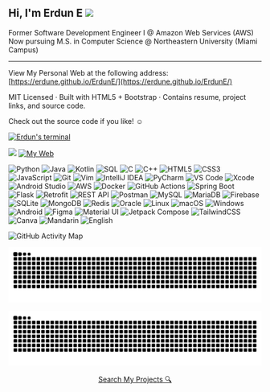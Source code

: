 ## Hi, I'm Erdun E <img src="https://raw.githubusercontent.com/MartinHeinz/MartinHeinz/master/wave.gif" width="30px"> 
Former Software Development Engineer I @ Amazon Web Services (AWS)  
Now pursuing M.S. in Computer Science @ Northeastern University (Miami Campus)

---
View My Personal Web at the following address: [https://erdune.github.io/ErdunE/](https://erdune.github.io/ErdunE/)

MIT Licensed · Built with HTML5 + Bootstrap · Contains resume, project links, and source code. 

Check out the source code if you like! ☺

[![Erdun's terminal](https://readme-typing-svg.herokuapp.com?font=Fira+Code&duration=2000&pause=1000&color=F7F7F7&background=000000&width=500&lines=Hi+I'm+Erdun;Welcome+to+my+github;Let's+build+something+cool)](https://github.com/ErdunE)

<!-- ![Hello](https://img.shields.io/badge/Hello%20World!-I'm%20Erdun-brightgreen?style=for-the-badge) -->

![](https://komarev.com/ghpvc/?username=ErdunE&style=flat-square)
[![My Web](https://img.shields.io/badge/Portfolio-ErdunE.github.io-informational?style=flat&logo=githubpages&logoColor=white&color=blue)](https://erdune.github.io/ErdunE/)

![Python](https://img.shields.io/badge/Python-3776AB?style=flat&logo=python&logoColor=white)
![Java](https://img.shields.io/badge/Java-007396?style=flat&logo=java&logoColor=white)
![Kotlin](https://img.shields.io/badge/Kotlin-0095D5?style=flat&logo=kotlin&logoColor=white)
![SQL](https://img.shields.io/badge/SQL-4479A1?style=flat&logo=postgresql&logoColor=white)
![C](https://img.shields.io/badge/C-00599C?style=flat&logo=c&logoColor=white)
![C++](https://img.shields.io/badge/C++-00599C?style=flat&logo=cplusplus&logoColor=white)
![HTML5](https://img.shields.io/badge/HTML5-E34F26?style=flat&logo=html5&logoColor=white)
![CSS3](https://img.shields.io/badge/CSS3-1572B6?style=flat&logo=css3&logoColor=white)
![JavaScript](https://img.shields.io/badge/JavaScript-F7DF1E?style=flat&logo=javascript&logoColor=black)
![Git](https://img.shields.io/badge/Git-F05032?style=flat&logo=git&logoColor=white)
![Vim](https://img.shields.io/badge/Vim-019733?style=flat&logo=vim&logoColor=white)
![IntelliJ IDEA](https://img.shields.io/badge/IntelliJ_IDEA-000000?style=flat&logo=intellijidea&logoColor=white)
![PyCharm](https://img.shields.io/badge/PyCharm-000000?style=flat&logo=pycharm&logoColor=white)
![VS Code](https://img.shields.io/badge/VS_Code-007ACC?style=flat&logo=visual-studio-code&logoColor=white)
![Xcode](https://img.shields.io/badge/Xcode-147EFB?style=flat&logo=xcode&logoColor=white)
![Android Studio](https://img.shields.io/badge/Android_Studio-3DDC84?style=flat&logo=android-studio&logoColor=white)
![AWS](https://img.shields.io/badge/AWS-232F3E?style=flat&logo=amazon-aws&logoColor=white)
![Docker](https://img.shields.io/badge/Docker-2496ED?style=flat&logo=docker&logoColor=white)
![GitHub Actions](https://img.shields.io/badge/GitHub_Actions-2088FF?style=flat&logo=github-actions&logoColor=white)
![Spring Boot](https://img.shields.io/badge/Spring_Boot-6DB33F?style=flat&logo=spring-boot&logoColor=white)
![Flask](https://img.shields.io/badge/Flask-000000?style=flat&logo=flask&logoColor=white)
![Retrofit](https://img.shields.io/badge/Retrofit-009688?style=flat&logo=android&logoColor=white)
![REST API](https://img.shields.io/badge/REST_API-000000?style=flat&logo=json&logoColor=white)
![Postman](https://img.shields.io/badge/Postman-FF6C37?style=flat&logo=postman&logoColor=white)
![MySQL](https://img.shields.io/badge/MySQL-4479A1?style=flat&logo=mysql&logoColor=white)
![MariaDB](https://img.shields.io/badge/MariaDB-003545?style=flat&logo=mariadb&logoColor=white)
![Firebase](https://img.shields.io/badge/Firebase-FFCA28?style=flat&logo=firebase&logoColor=white)
![SQLite](https://img.shields.io/badge/SQLite-003B57?style=flat&logo=sqlite&logoColor=white)
![MongoDB](https://img.shields.io/badge/MongoDB-47A248?style=flat&logo=mongodb&logoColor=white)
![Redis](https://img.shields.io/badge/Redis-DC382D?style=flat&logo=redis&logoColor=white)
![Oracle](https://img.shields.io/badge/Oracle-F80000?style=flat&logo=oracle&logoColor=white)
![Linux](https://img.shields.io/badge/Linux-FCC624?style=flat&logo=linux&logoColor=black)
![macOS](https://img.shields.io/badge/macOS-000000?style=flat&logo=apple&logoColor=white)
![Windows](https://img.shields.io/badge/Windows-0078D6?style=flat&logo=windows&logoColor=white)
![Android](https://img.shields.io/badge/Android-3DDC84?style=flat&logo=android&logoColor=white)
![Figma](https://img.shields.io/badge/Figma-F24E1E?style=flat&logo=figma&logoColor=white)
![Material UI](https://img.shields.io/badge/Material_UI-0081CB?style=flat&logo=mui&logoColor=white)
![Jetpack Compose](https://img.shields.io/badge/Jetpack_Compose-4285F4?style=flat&logo=jetpack-compose&logoColor=white)
![TailwindCSS](https://img.shields.io/badge/Tailwind_CSS-06B6D4?style=flat&logo=tailwind-css&logoColor=white)
![Canva](https://img.shields.io/badge/Canva-00C4CC?style=flat&logo=canva&logoColor=white)
![Mandarin](https://img.shields.io/badge/🇨🇳%20Mandarin-Native-red?style=flat&logo=googletranslate&logoColor=white)
![English](https://img.shields.io/badge/🇺🇸%20English-Fluent-blue?style=flat&logo=googletranslate&logoColor=white)


![GitHub Activity Map](https://github-profile-summary-cards.vercel.app/api/cards/profile-details?username=ErdunE&theme=github_dark)

<p>
  <img src="https://github.com/ErdunE/ErdunE/blob/output/github-snake-dark.svg?palette=github-dark" width="710" alt="GitHub Snake">
</p>

<!-- [![LeetCode Stats](https://leetcard.jacoblin.cool/ErdunE?theme=dark&font=Fira+Code)](https://leetcode.com/yourUsername) -->


![Snake gif dark](https://raw.githubusercontent.com/ErdunE/ErdunE/output/github-snake-dark.svg?palette=github-dark)

<p align="center">
  <a href="https://github.com/search?q=user:ErdunE+">Search My Projects 🔍</a>
</p>
